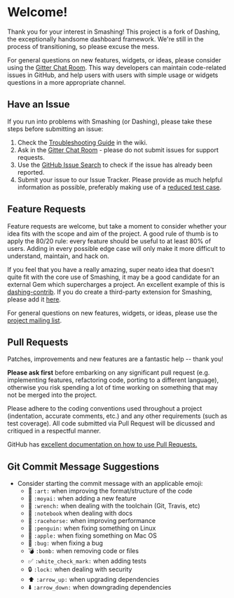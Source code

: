 # Welcome!

Thank you for your interest in Smashing! This project is a fork of Dashing, the exceptionally handsome dashboard framework. We're still in the process of transitioning, so please excuse the mess.

For general questions on new features, widgets, or ideas, please consider using the
[Gitter Chat Room](https://gitter.im/Smashing/Lobby). This way
developers can maintain code-related issues in GitHub, and help users with users with simple
usage or widgets questions in a more appropriate channel.

<a name="issues"></a>
## Have an Issue

If you run into problems with Smashing (or Dashing), please take these steps before
submitting an issue:

1. Check the [Troubleshooting Guide](https://github.com/Dashing-io/dashing/wiki#how-tos) in the wiki.
2. Ask in the [Gitter Chat Room](https://gitter.im/Smashing/Lobby) - please do not submit issues for support requests.
3. Use the [GitHub Issue Search](https://help.github.com/articles/searching-issues/) to check if the issue has already been reported.
4. Submit your issue to our Issue Tracker. Please provide as much helpful information as possible, preferably making use of a [reduced test case](https://developer.mozilla.org/en-US/docs/Mozilla/QA/Reducing_testcases).

<a name="features"></a>
## Feature Requests

Feature requests are welcome, but take a moment to consider whether your idea
fits with the scope and aim of the project. A good rule of thumb is to apply
the 80/20 rule: every feature should be useful to at least 80% of users. Adding
in every possible edge case will only make it more difficult to understand, maintain,
and hack on.

If you feel that you have a really amazing, super neato idea that doesn't
quite fit with the core use of Smashing, it may be a good candidate for an
external Gem which supercharges a project. An excellent example of this is
[dashing-contrib](https://github.com/QubitProducts/dashing-contrib). If you
do create a third-party extension for Smashing, please add it [here](https://github.com/Dashing-io/dashing/wiki/Additional-Widgets#other-third-party-tools).

For general questions on new features, widgets, or ideas, please use the
[project mailing list](https://groups.google.com/forum/#!forum/smashing-dashboard).

<a name="pull-requests"></a>
## Pull Requests

Patches, improvements and new features are a fantastic
help -- thank you!

**Please ask first** before embarking on any significant pull request (e.g.
implementing features, refactoring code, porting to a different language),
otherwise you risk spending a lot of time working on something that may
not be merged into the project.

Please adhere to the coding conventions used throughout a project (indentation,
accurate comments, etc.) and any other requirements (such as test coverage).
All code submitted via Pull Request will be dicussed and critiqued in a
respectful manner.

GitHub has [excellent documentation on how to use Pull Requests.](https://help.github.com/articles/using-pull-requests/)

<a name="commit-msgs"></a>
## Git Commit Message Suggestions

* Consider starting the commit message with an applicable emoji:
    * :art: `:art:` when improving the format/structure of the code
    * :moyai: `:moyai:` when adding a new feature
    * :wrench: `:wrench:` when dealing with the toolchain (Git, Travis, etc)
    * :notebook: `:notebook` when dealing with docs
    * :racehorse: `:racehorse:` when improving performance
    * :penguin: `:penguin:` when fixing something on Linux
    * :apple: `:apple:` when fixing something on Mac OS
    * :bug: `:bug:` when fixing a bug
    * :bomb: `:bomb:` when removing code or files
    * :white_check_mark: `:white_check_mark:` when adding tests
    * :lock: `:lock:` when dealing with security
    * :arrow_up: `:arrow_up:` when upgrading dependencies
    * :arrow_down: `:arrow_down:` when downgrading dependencies
